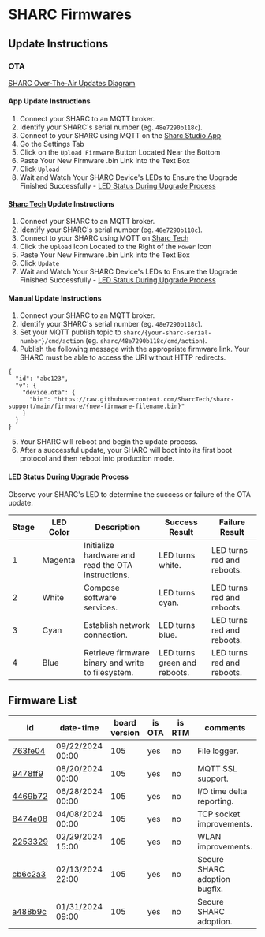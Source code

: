 # SHARC Firmwares

## Update Instructions

### OTA

[SHARC Over-The-Air Updates Diagram](./sharc_ota_diagram.pdf)

#### App Update Instructions

1. Connect your SHARC to an MQTT broker.
2. Identify your SHARC's serial number (eg. `48e7290b118c`).
3. Connect to your SHARC using MQTT on the [Sharc Studio App](https://apps.apple.com/us/app/sharc-studio/id6447310295)
4. Go the Settings Tab
5. Click on the `Upload Firmware` Button Located Near the Bottom
6. Paste Your New Firmware .bin Link into the Text Box
7. Click `Upload`
8. Wait and Watch Your SHARC Device's LEDs to Ensure the Upgrade Finished Successfully - [LED Status During Upgrade Process](https://github.com/SharcTech/sharc-support/blob/main/firmware/readme.md#led-status-during-upgrade-process)

#### [Sharc Tech](https://sharc.tech) Update Instructions

1. Connect your SHARC to an MQTT broker.
2. Identify your SHARC's serial number (eg. `48e7290b118c`).
3. Connect to your SHARC using MQTT on [Sharc Tech](https://sharc.tech)
4. Click the `Upload` Icon Located to the Right of the `Power` Icon 
6. Paste Your New Firmware .bin Link into the Text Box
7. Click `Update`
8. Wait and Watch Your SHARC Device's LEDs to Ensure the Upgrade Finished Successfully - [LED Status During Upgrade Process](https://github.com/SharcTech/sharc-support/blob/main/firmware/readme.md#led-status-during-upgrade-process)

#### Manual Update Instructions

1. Connect your SHARC to an MQTT broker.
2. Identify your SHARC's serial number (eg. `48e7290b118c`).
3. Set your MQTT publish topic to `sharc/{your-sharc-serial-number}/cmd/action` (eg. `sharc/48e7290b118c/cmd/action`).
4. Publish the following message with the appropriate firmware link.  Your SHARC must be able to access the URI without HTTP redirects.

```
{
  "id": "abc123",
  "v": {
    "device.ota": {
      "bin": "https://raw.githubusercontent.com/SharcTech/sharc-support/main/firmware/{new-firmware-filename.bin}"
    }
  }
}
```

5. Your SHARC will reboot and begin the update process.
6. After a successful update, your SHARC will boot into its first boot protocol and then reboot into production mode.  

#### LED Status During Upgrade Process

Observe your SHARC's LED to determine the success or failure of the OTA update.

| Stage | LED Color | Description | Success Result | Failure Result |
| ---   | ---       | --- | --- | --- |
| 1     | Magenta   | Initialize hardware and read the OTA instructions. | LED turns white. | LED turns red and reboots. |
| 2     | White     | Compose software services. | LED turns cyan. | LED turns red and reboots. |
| 3     | Cyan      | Establish network connection. | LED turns blue. | LED turns red and reboots. |
| 4     | Blue      | Retrieve firmware binary and write to filesystem. | LED turns green and reboots. | LED turns red and reboots. 

## Firmware List

| id | date-time | board version | is OTA | is RTM | comments |
| --- | --- | --- | --- | --- | --- |
| [763fe04](https://raw.githubusercontent.com/SharcTech/sharc-support/main/firmware/763fe04_ota.bin) | 09/22/2024 00:00 | 105 | yes | no | File logger. |
| [9478ff9](https://raw.githubusercontent.com/SharcTech/sharc-support/main/firmware/9478ff9_ota.bin) | 08/20/2024 00:00 | 105 | yes | no | MQTT SSL support. |
| [4469b72](https://raw.githubusercontent.com/SharcTech/sharc-support/main/firmware/4469b72_ota.bin) | 06/28/2024 00:00 | 105 | yes | no | I/O time delta reporting. |
| [8474e08](https://raw.githubusercontent.com/SharcTech/sharc-support/main/firmware/8474e08_ota.bin) | 04/08/2024 00:00 | 105 | yes | no | TCP socket improvements. |
| [2253329](https://raw.githubusercontent.com/SharcTech/sharc-support/main/firmware/2253329_ota.bin) | 02/29/2024 15:00 | 105 | yes | no | WLAN improvements. |
| [cb6c2a3](https://raw.githubusercontent.com/SharcTech/sharc-support/main/firmware/cb6c2a3_ota.bin) | 02/13/2024 22:00 | 105 | yes | no | Secure SHARC adoption bugfix. |
| [a488b9c](https://raw.githubusercontent.com/SharcTech/sharc-support/main/firmware/a488b9c_ota.bin) | 01/31/2024 09:00 | 105 | yes | no | Secure SHARC adoption. |


